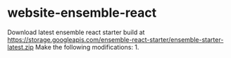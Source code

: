 # website-ensemble-react

Download latest ensemble react starter build at https://storage.googleapis.com/ensemble-react-starter/ensemble-starter-latest.zip
Make the following modifications:
1. 
